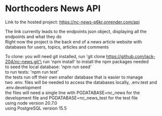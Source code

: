 # Northcoders News API

Link to the hosted project: https://nc-news-p6kr.onrender.com/api

The link currently leads to the endpoints json object, displaying all the endpoints and what they do\
Right now the project is the back end of a news article website with databases for users, topics, articles and comments

To clone: you will need git installed, run 'git clone https://github.com/jack-204/nc-news.git'\
run 'npm install' to install the npm packages needed\
to seed the local database: 'npm run seed'\
to run tests: 'npm run test'\
the tests run off their own smaller database that is easier to manage\
two .env. files will be needed to access the databases locally, .env.test and .env.development\
the files will need a single line with PGDATABASE=nc_news for the development file and PGDATABASE=nc_news_test for the test file\
using node version 20.7.0\
using PostgreSQL version 15.5